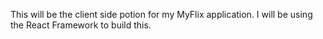 This will be the client side potion for my MyFlix application. I will be using the React Framework to build this.
